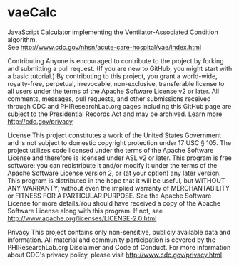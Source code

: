 vaeCalc
=======

JavaScript Calculator implementing the Ventilator-Associated Condition algorithm.  
See http://www.cdc.gov/nhsn/acute-care-hospital/vae/index.html

Contributing
Anyone is encouraged to contribute to the project by forking and submitting a pull request. (If you are new to GitHub, 
you might start with a basic tutorial.) By contributing to this project, you grant a world-wide, royalty-free, perpetual, 
irrevocable, non-exclusive, transferable license to all users under the terms of the Apache Software License v2 or later.
All comments, messages, pull requests, and other submissions received through CDC and PHIResearchLab.org pages including 
this GitHub page are subject to the Presidential Records Act and may be archived. Learn more http://cdc.gov/privacy

License
This project constitutes a work of the United States Government and is not subject to domestic copyright protection under 17 
USC § 105. The project utilizes code licensed under the terms of the Apache Software License and therefore is licensed 
under ASL v2 or later. This program is free software: you can redistribute it and/or modify it under the terms of the 
Apache Software License version 2, or (at your option) any later version.
This program is distributed in the hope that it will be useful, but WITHOUT ANY WARRANTY; without even the implied warranty 
of MERCHANTABILITY or FITNESS FOR A PARTICULAR PURPOSE. See the Apache Software License for more details.You should have 
received a copy of the Apache Software License along with this program. If not, see http://www.apache.org/licenses/LICENSE-2.0.html

Privacy
This project contains only non-sensitive, publicly available data and information. All material and community participation 
is covered by the PHIResearchLab.org Disclaimer and Code of Conduct. For more information about CDC's privacy policy, 
please visit http://www.cdc.gov/privacy.html


